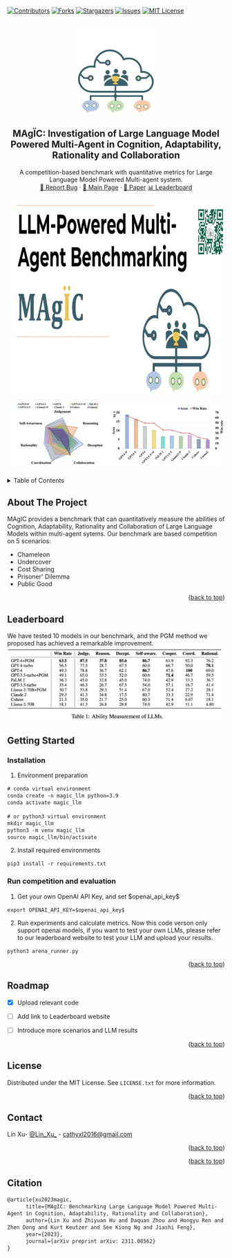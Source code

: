 <!-- Improved compatibility of back to top link: See: https://github.com/othneildrew/Best-README-Template/pull/73 -->


<a name="readme-top"></a>



<!-- PROJECT SHIELDS -->
<!--
*** I'm using markdown "reference style" links for readability.
*** Reference links are enclosed in brackets [ ] instead of parentheses ( ).
*** See the bottom of this document for the declaration of the reference variables
*** for contributors-url, forks-url, etc. This is an optional, concise syntax you may use.
*** https://www.markdownguide.org/basic-syntax/#reference-style-links
-->
[![Contributors][contributors-shield]][contributors-url]
[![Forks][forks-shield]][forks-url]
[![Stargazers][stars-shield]][stars-url]
[![Issues][issues-shield]][issues-url]
[![MIT License][license-shield]][license-url]
<!-- [![LinkedIn][linkedin-shield]][linkedin-url] -->
<!-- :magic_wand: -->
<!-- $\ddot{a}$ 🪄-->

<br />
<div align="center">

<a href="https://github.com/othneildrew/Best-README-Template">
    <img src="imgs/logo.png" alt="Logo" width="200" height="200">
</a>
<h2 align="center">
MAg&IumlC: Investigation of Large Language Model Powered Multi-Agent in Cognition, Adaptability, Rationality and Collaboration</h2>

  <p align="center">
    A competition-based benchmark with quantitative metrics for Large Language Model Powered Multi-agent system.
    <br />
    <a href="https://github.com/cathyxl/MAgIC/issues">🐛 Report Bug</a>
    ·
    <a href="https://zhiyuanhubj.github.io/MAgIC/">📃 Main Page</a> ·
    <a href="https://arxiv.org/abs/2311.08562">📖 Paper</a>
    <a href="https://arxiv.org/abs/2311.08562"> 📊 Leaderboard</a>
  </p>
</div>
<!-- https://youtu.be/R5MCYf3mVKI -->
<!-- https://www.youtube.com/embed/iNqq75Uf57M -->
<!-- [![Alt text](https://img.youtube.com/vi/iNqq75Uf57M/0.jpg)](https://www.youtube.com/embed/iNqq75Uf57M) -->
<div align="center" width="800" height="1500" ><a href="https://www.youtube.com/embed/iNqq75Uf57M" title="MAgIC Demo"><img src="imgs/front.jpg" alt="Demo"   width="1000" height="450" /></a></div>

<!--[![Product Name Screen Shot][tease]]()-->

<!-- ## 📌Introducing MAgIC Benchmark🎉
1. Run our bench with 
2. We provide t -->

<!-- TABLE OF CONTENTS -->

[![Product Name Screen Shot][tease]]()
<details>
  <Summary>Table of Contents</Summary>
  <ol>
    <li>
      <a href="#about-the-project">About The Project</a>
    </li>
    <li>
      <a href="#getting-started">Getting Started</a>
      <ul>
        <li><a href="#prerequisites">Prerequisites</a></li>
        <li><a href="#installation">Installation</a></li>
      </ul>
    </li>
    <li><a href="#usage">Usage</a></li>
    <li><a href="#roadmap">Roadmap</a></li>
    <!-- <li><a href="#contributing">Contributing</a></li> -->
    <li><a href="#license">License</a></li>
    <li><a href="#contact">Contact</a></li>
    <!-- <li><a href="#acknowledgments">Acknowledgments</a></li> -->
  </ol>
</details>

<!-- ABOUT THE PROJECT -->
## About The Project


<!-- [![ghaha][pgm]]() -->

MAgIC provides a benchmark that can quantitatively measure the abilities of Cognition, Adaptability, Rationality and Collaboration of Large Language Models within multi-agent sytems. Our benchmark are based competition on 5 scenarios:
- Chameleon
- Undercover
- Cost Sharing
- Prisoner' Dilemma
- Public Good


<p align="right">(<a href="#readme-top">back to top</a>)</p>


## Leaderboard
We have tested 10 models in our benchmark, and the PGM method we proposed has achieved a remarkable improvement.
[![Product Name Screen Shot][leaderboard]]()
## Getting Started

### Installation
1. Environment preparation
```
# conda virtual environment
conda create -n magic_llm python=3.9
conda activate magic_llm
 
# or python3 virtual environment
mkdir magic_llm
python3 -m venv magic_llm
source magic_llm/bin/activate
```
2. Install required environments
```
pip3 install -r requirements.txt
```
### Run competition and evaluation
1. Get your own OpenAI API Key, and set \$openai_api_key\$
```
export OPENAI_API_KEY=$openai_api_key$
```
2. Run experiments and calculate metrics. Now this code verson only support openai models, if you want to test your own LLMs, please refer to our leaderboard website to test your LLM and upload your results.
```
python3 arena_runner.py
```


<p align="right">(<a href="#readme-top">back to top</a>)</p>




<!-- ROADMAP -->
## Roadmap

- [x] Upload relevant code
- [ ] Add link to Leaderboard website
- [ ] Introduce more scenarios and LLM results


<p align="right">(<a href="#readme-top">back to top</a>)</p>



<!-- LICENSE -->
## License

Distributed under the MIT License. See `LICENSE.txt` for more information.

<p align="right">(<a href="#readme-top">back to top</a>)</p>



<!-- CONTACT -->
## Contact

Lin Xu- [@Lin_Xu_](https://twitter.com/twitter_handle) - cathyxl2016@gmail.com


<p align="right">(<a href="#readme-top">back to top</a>)</p>


<p align="right">(<a href="#readme-top">back to top</a>)</p>

## Citation
```
@article{xu2023magic,
      title={MAgIC: Benchmarking Large Language Model Powered Multi-Agent in Cognition, Adaptability, Rationality and Collaboration}, 
      author={Lin Xu and Zhiyuan Hu and Daquan Zhou and Hongyu Ren and Zhen Dong and Kurt Keutzer and See Kiong Ng and Jiashi Feng},
      year={2023},
      journal={arXiv preprint arXiv: 2311.08562}
}
```


<!-- MARKDOWN LINKS & IMAGES -->
<!-- https://www.markdownguide.org/basic-syntax/#reference-style-links -->
[contributors-shield]: https://img.shields.io/github/contributors/cathyxl/MAgIC.svg?style=for-the-badge
[contributors-url]: https://github.com/cathyxl/MAgIC/graphs/contributors
[forks-shield]: https://img.shields.io/github/forks/cathyxl/MAgIC.svg?style=for-the-badge
[forks-url]: https://github.com/cathyxl/MAgIC/network/members
[stars-shield]: https://img.shields.io/github/stars/cathyxl/MAGIC.svg?style=for-the-badge
[stars-url]: https://github.com/cathyxl/MAgIC/stargazers
[issues-shield]: https://img.shields.io/github/issues/cathyxl/MAgIC.svg?style=for-the-badge
[issues-url]: https://github.com/cathyxl/MAgIC/issues
[license-shield]: https://img.shields.io/github/issues/cathyxl/MAgIC.svg?style=for-the-badge
[license-url]: https://github.com/cathyxl/MAgIC/blob/master/LICENSE.txt
[linkedin-shield]: https://img.shields.io/badge/-LinkedIn-black.svg?style=for-the-badge&logo=linkedin&colorB=555
[linkedin-url]: https://linkedin.com/in/linkedin_username
[tease]: imgs/tease_horizontal.jpg
[demo]: https://youtu.be/Vi0PlphNtSA
[pgm]: imgs/pgm.jpg
[logo]: imgs/logo.png
[leaderboard]: imgs/leaderboard.png
[Next.js]: https://img.shields.io/badge/next.js-000000?style=for-the-badge&logo=nextdotjs&logoColor=white
[Next-url]: https://nextjs.org/
[React.js]: https://img.shields.io/badge/React-20232A?style=for-the-badge&logo=react&logoColor=61DAFB
[React-url]: https://reactjs.org/
[Vue.js]: https://img.shields.io/badge/Vue.js-35495E?style=for-the-badge&logo=vuedotjs&logoColor=4FC08D
[Vue-url]: https://vuejs.org/
[Angular.io]: https://img.shields.io/badge/Angular-DD0031?style=for-the-badge&logo=angular&logoColor=white
[Angular-url]: https://angular.io/
[Svelte.dev]: https://img.shields.io/badge/Svelte-4A4A55?style=for-the-badge&logo=svelte&logoColor=FF3E00
[Svelte-url]: https://svelte.dev/
[Laravel.com]: https://img.shields.io/badge/Laravel-FF2D20?style=for-the-badge&logo=laravel&logoColor=white
[Laravel-url]: https://laravel.com
[Bootstrap.com]: https://img.shields.io/badge/Bootstrap-563D7C?style=for-the-badge&logo=bootstrap&logoColor=white
[Bootstrap-url]: https://getbootstrap.com
[JQuery.com]: https://img.shields.io/badge/jQuery-0769AD?style=for-the-badge&logo=jquery&logoColor=white
[JQuery-url]: https://jquery.com 
